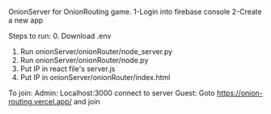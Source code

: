 OnionServer for OnionRouting game.
1-Login into firebase console
2-Create a new app

Steps to run:
0. Download .env
1. Run onionServer/onionRouter/node_server.py
2. Run onionServer/onionRouter/node.py
3. Put IP in react file's server.js
4. Put IP in onionServer/onionRouter/index.html

To join:
Admin: Localhost:3000 connect to server
Guest: Goto https://onion-routing.vercel.app/ and join

